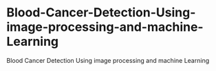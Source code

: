 # Blood-Cancer-Detection-Using-image-processing-and-machine-Learning
Blood Cancer Detection Using image processing and machine Learning
